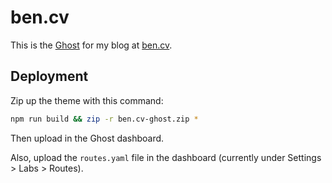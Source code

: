 # ben.cv

This is the [Ghost](https://ghost.org) for my blog at [ben.cv](https://ben.cv).

## Deployment

Zip up the theme with this command:

```sh
npm run build && zip -r ben.cv-ghost.zip *
```

Then upload in the Ghost dashboard.

Also, upload the `routes.yaml` file in the dashboard (currently under Settings > Labs > Routes).
